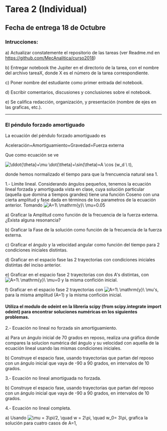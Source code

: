 # Tarea 2 (Individual)

## Fecha de entrega 18 de Octubre

### Intrucciones:

a) Actualizar constatemente el repositorio de las tareas (ver Readme.md en https://github.com/MecAnalitica/curso2018)

b) Entregar notebook the Jupiter en el directorio de la tarea, con el nombre del archivo tareaX, donde X es el número de la tarea correspondiente.

c) Poner nombre del estudiante como primer entrada del notebook.

d) Escribir comentarios, discusiones y conclusiones sobre el notebook.

e) Se califica redacción, organización, y presentación (nombre de ejes en las graficas, etc.).

------------------

### El péndulo forzado amortiguado

La ecuación del péndulo forzado amortiguado es 

Aceleración+Amortiguamiento+Gravedad=Fuerza externa

Que como ecuación se ve 

<img src="https://latex.codecogs.com/gif.latex?\ddot{\theta}&plus;\mu&space;\dot{\theta}&plus;\sin(\theta)=A&space;\cos&space;(w_d&space;\&space;t)" title="\ddot{\theta}+\mu \dot{\theta}+\sin(\theta)=A \cos (w_d \ t)" />,

donde hemos normalizado el tiempo para que la frencuencia natural sea 1.

1.- Límite lineal. Considerando ángulos pequeños, tenemos la ecuación lineal forzada y amortiguada vista en clase, cuya solución particular (aquella que domina a tiempos grandes) tiene una función Coseno con una cierta amplitud y fase dada en términos de los parametros de la ecuación anterior. 
Tomando <img src="https://latex.codecogs.com/gif.latex?A=1\&space;\mathrm{y}\&space;\mu=0.05" title="A=1\ \mathrm{y}\ \mu=0.05" />

  a) Graficar la Amplitud como función de la frecuencia de la fuerza externa. ¿Exista alguna resonancia?
  
  b) Graficar la Fase de la solución como función de la frecuencia de la fuerza externa.
  
  c) Graficar el ángulo y la velocidad angular como función del tiempo para 2 condiciones iniciales distintas.
  
  d) Graficar en el espacio fase las 2 trayectorias con condiciones iniciales distintas del inciso anterior. 
  
  e) Graficar en el espacio fase 2 trayectorias con dos A's distintas, con <img src="https://latex.codecogs.com/gif.latex?\mu=0" title="A=1\ \mathrm{y}\ \mu=0" /> y la misma confición inicial.
  
  f) Graficar en el espacio fase 2 trayectorias con <img src="https://latex.codecogs.com/gif.latex?\mu=0,&space;2.0,&space;0.1" title="A=1\ \mathrm{y}\ \mu's" />, para la misma amplitud (A=1) y la misma confición inicial.
  
#### Utiliza el modulo de odeint en la libreria scipy (from scipy.integrate import odeint) para encontrar soluciones numéricas en los siguientes problemas.  
  
2.- Ecuación no lineal no forzada sin amortiguamiento. 

  a) Para un ángulo inicial de 70 grados en reposo, realiza una gráfica donde compares la solucion numérica del ángulo y su velocidad con aquella de la ecuación lineal usando las mismas condiciones iniciales.
  
  b) Construye el espacio fase, usando trayectorias que partan del reposo con un ángulo inicial que vaya de -90 a 90 grados, en intervalos de 10 grados.

3.- Ecuación no lineal amortiguada no forzada.

  b) Construye el espacio fase, usando trayectorias que partan del reposo con un ángulo inicial que vaya de -90 a 90 grados, en intervalos de 10 grados.


4.- Ecuación no lineal completa.

  a) Usando <img src="https://latex.codecogs.com/gif.latex?\mu&space;=&space;3\pi/2,&space;\quad&space;w&space;=&space;2\pi,&space;\quad&space;w_0=&space;3\pi" title="\mu = 3\pi/2, \quad w = 2\pi, \quad w_0= 3\pi" />, grafica la solución para cuatro casos de A=1, 
  
  

<!-- <img src="https://latex.codecogs.com/gif.latex?T=\frac{kV&plus;g}{gk}(1-e^{-kt})" title="T=\frac{kV+g}{gk}(1-e^{-kt})" />



1.-
![figure not found](https://github.com/MecAnalitica/curso2018/blob/master/Tarea1/problem1.png)

Para el problema del misil visto en clase, encontramos una ecuación transcendental para el tiempo de vuelo.

<img src="https://latex.codecogs.com/gif.latex?T=\frac{kV&plus;g}{gk}(1-e^{-kt})" title="T=\frac{kV+g}{gk}(1-e^{-kt})" />

a) Usando algún algoritmo recursivo, crea un código que calcule T para diferentes valores de k, el ángulo y la velocidad inicial.

b) Con la velocidad inicial de 500m/s y un ángulo inicial de 65 grados, graficar el Rango contra k para (k=0, k=0.05 y otros 3 valores entre 0 y 1). Compararlo con la aproximación vista en clase basado en teoría de perturbaciones.

c) Usando los mismos datos iniciales del punto anterior, graficar Distancia Vertical contra Distancia Horizontal para k=0, y otros 4 valores entre 0 y 1.

d)Usando los mismos datos iniciales que en los puntos antioreres, graficar Altura contra Tiempo, Valocidad Horizontal contra Tiempo y Velocidad Vertical contra Tiempo para k=0, y otros 4 valores entre 0 y 1.

e)Búscar el ángulo que da la distancia máxima numéricamente para k=0, y otros 4 valores entre 0 y 1.

> Nota: el código debe ser "limpio" y tener explicaciones de como funciona cada area del mismo.



### Cálculos analíticos (subir PDF escaneado)

2.- Una escalera de longitud *L* descansa sobre una pared con una ángulo *d* con respecto a la vertical. No hay fricción entre la pared o el piso y la escalera. 

a) Escribe la energía cinética y potencial de la escalera como función de d(t). 
> *Hint: Para encontrar la velocidad del centro de masa, encuentra la longitud y altura del centro de masa como función del ángulo y luego diferencia con respecto al tiempo*

b) Usando el método de la de energía, escribe la ecuación de movimiento para d(t). Repíte el cálculo usando las leyes de Newton y compara.

c) Muestra que la escalera pierde contacto con la pared al caer cuando *3 Cos(d) = 2 Cos(do)*, donde *do* es el ángulo inicial entre la escalera y la pared en reposo. 


3.- Un tubo sólido pequeño de radio *r* se encuentra dentro de un tubo hueco más grande de radio *R*. Encuentra el periodo de las oscilaciones del tubo pequeño moviéndose dentro del grande alrededor de su punto de equilibrio. 
> *Hint: Primero muestra que la velocidad angular *w* del tubo pequeño se relaciona con el ángulo *s* que forma el vector del centro de masa del tubo grande al centro de masa del tubo pequeño y la vertical, mediante* <img src="https://latex.codecogs.com/gif.latex?w=(R-r)\dot{s}/r" title="w=(R-r)\dot{s}/r" /> -->



